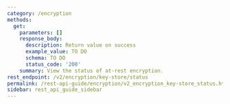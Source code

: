 ```yaml
---
category: /encryption
methods:
  get:
    parameters: []
    response_body:
      description: Return value on success
      example_value: TO DO
      schema: TO DO
      status_code: '200'
    summary: View the status of at-rest encryption.
rest_endpoint: /v2/encryption/key-store/status
permalink: /rest-api-guide/encryption/v2_encryption_key-store_status.html
sidebar: rest_api_guide_sidebar
---
```

